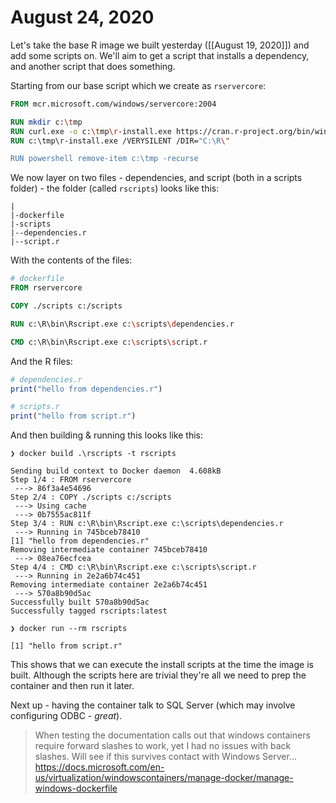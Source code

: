 # August 24, 2020

Let's take the base R image we built yesterday ([[August 19, 2020]]) and add some scripts on.  We'll aim to get a script that installs a dependency, and another script that does something.

Starting from our base script which we create as `rservercore`:

```dockerfile
FROM mcr.microsoft.com/windows/servercore:2004

RUN mkdir c:\tmp
RUN curl.exe -o c:\tmp\r-install.exe https://cran.r-project.org/bin/windows/base/old/3.6.3/R-3.6.3-win.exe
RUN c:\tmp\r-install.exe /VERYSILENT /DIR="C:\R\"

RUN powershell remove-item c:\tmp -recurse
```

We now layer on two files - dependencies, and script (both in a scripts folder) - the folder (called `rscripts`) looks like this:

```
|
|-dockerfile
|-scripts
|--dependencies.r
|--script.r
```

With the contents of the files:

```dockerfile
# dockerfile
FROM rservercore

COPY ./scripts c:/scripts

RUN c:\R\bin\Rscript.exe c:\scripts\dependencies.r

CMD c:\R\bin\Rscript.exe c:\scripts\script.r
```

And the R files:

```r
# dependencies.r
print("hello from dependencies.r")

# scripts.r
print("hello from script.r")
```

And then building & running this looks like this:

```
❯ docker build .\rscripts -t rscripts

Sending build context to Docker daemon  4.608kB
Step 1/4 : FROM rservercore
 ---> 86f3a4e54696
Step 2/4 : COPY ./scripts c:/scripts
 ---> Using cache
 ---> 0b7555ac811f
Step 3/4 : RUN c:\R\bin\Rscript.exe c:\scripts\dependencies.r
 ---> Running in 745bceb78410
[1] "hello from dependencies.r"
Removing intermediate container 745bceb78410
 ---> 08ea76ecfcea
Step 4/4 : CMD c:\R\bin\Rscript.exe c:\scripts\script.r
 ---> Running in 2e2a6b74c451
Removing intermediate container 2e2a6b74c451
 ---> 570a8b90d5ac
Successfully built 570a8b90d5ac
Successfully tagged rscripts:latest

❯ docker run --rm rscripts

[1] "hello from script.r"
```

This shows that we can execute the install scripts at the time the image is built.  Although the scripts here are trivial they're all we need to prep the container and then run it later.

Next up - having the container talk to SQL Server (which may involve configuring ODBC - _great_).

> When testing the documentation calls out that windows containers require forward slashes to work, yet I had no issues with back slashes.  Will see if this survives contact with Windows Server... https://docs.microsoft.com/en-us/virtualization/windowscontainers/manage-docker/manage-windows-dockerfile